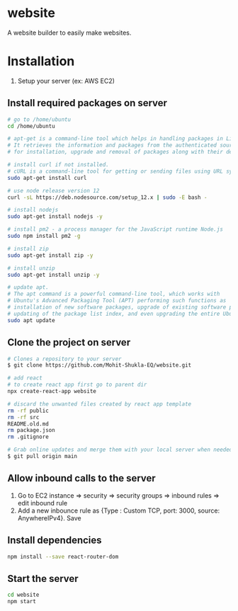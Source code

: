 # website
A website builder to easily make websites.

# Installation
1. Setup your server (ex: AWS EC2)

## Install required packages on server
```sh
# go to /home/ubuntu
cd /home/ubuntu

# apt-get is a command-line tool which helps in handling packages in Linux. 
# It retrieves the information and packages from the authenticated sources 
# for installation, upgrade and removal of packages along with their dependencies.

# install curl if not installed. 
# cURL is a command-line tool for getting or sending files using URL syntax. 
sudo apt-get install curl

# use node release version 12
curl -sL https://deb.nodesource.com/setup_12.x | sudo -E bash -

# install nodejs
sudo apt-get install nodejs -y

# install pm2 - a process manager for the JavaScript runtime Node.js
sudo npm install pm2 -g

# install zip
sudo apt-get install zip -y

# install unzip
sudo apt-get install unzip -y

# update apt. 
# The apt command is a powerful command-line tool, which works with 
# Ubuntu's Advanced Packaging Tool (APT) performing such functions as 
# installation of new software packages, upgrade of existing software packages, 
# updating of the package list index, and even upgrading the entire Ubuntu system.
sudo apt update

```

## Clone the project on server
```sh
# Clones a repository to your server
$ git clone https://github.com/Mohit-Shukla-EQ/website.git

# add react
# to create react app first go to parent dir 
npx create-react-app website

# discard the unwanted files created by react app template
rm -rf public
rm -rf src
README.old.md 
rm package.json 
rm .gitignore

# Grab online updates and merge them with your local server when needed
$ git pull origin main

```

## Allow inbound calls to the server
1. Go to EC2 instance => security => security groups => inbound rules => edit inbound rule
1. Add a new inbounce rule as {Type : Custom TCP, port: 3000, source: AnywhereIPv4}. Save

## Install dependencies
```sh
npm install --save react-router-dom

```

## Start the server
```sh
cd website
npm start
```
